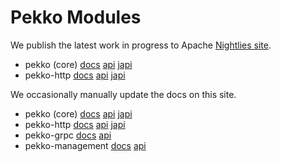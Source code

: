 # Pekko Modules

We publish the latest work in progress to Apache [Nightlies site](https://nightlies.apache.org/pekko/docs/).

* pekko (core) [docs](https://nightlies.apache.org/pekko/docs/pekko/main-snapshot/docs/) [api](https://nightlies.apache.org/pekko/docs/pekko/main-snapshot/api/) [japi](https://nightlies.apache.org/pekko/docs/pekko/main-snapshot/japi/)
* pekko-http [docs](https://nightlies.apache.org/pekko/docs/pekko-http/main-snapshot/docs/) [api](https://nightlies.apache.org/pekko/docs/pekko-http/main-snapshot/api/) [japi](https://nightlies.apache.org/pekko/docs/pekko-http/main-snapshot/japi/)

We occasionally manually update the docs on this site.

* pekko (core) [docs](https://pekko.apache.org/docs/pekko/current/) [api](https://pekko.apache.org/api/pekko/current/) [japi](https://pekko.apache.org/japi/pekko/current/)
* pekko-http [docs](https://pekko.apache.org/docs/pekko-http/current/) [api](https://pekko.apache.org/api/pekko-http/current/) [japi](https://pekko.apache.org/japi/pekko-http/current/)
* pekko-grpc [docs](https://pekko.apache.org/docs/pekko-grpc/current/) [api](https://pekko.apache.org/api/pekko-grpc/current/)
* pekko-management [docs](https://pekko.apache.org/docs/pekko-management/current/) [api](https://pekko.apache.org/api/pekko-management/current/)
